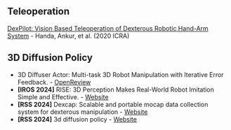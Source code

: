 ## Teleoperation

[DexPilot: Vision Based Teleoperation of Dexterous Robotic Hand-Arm System](https://arxiv.org/pdf/1910.03135) - Handa, Ankur, et al. (2020 ICRA) 


## 3D Diffusion Policy

- 3D Diffuser Actor: Multi-task 3D Robot Manipulation with Iterative Error Feedback. - [OpenReview](https://openreview.net/forum?id=UnsLGUCynE)
- **[IROS 2024]** RISE: 3D Perception Makes Real-World Robot Imitation Simple and Effective.  - [Website](https://rise-policy.github.io/)
- **[RSS 2024]** Dexcap: Scalable and portable mocap data collection system for dexterous manipulation - [Website](https://dex-cap.github.io/)
- **[RSS 2024]**  3d diffusion policy - [Website](https://3d-diffusion-policy.github.io/)
